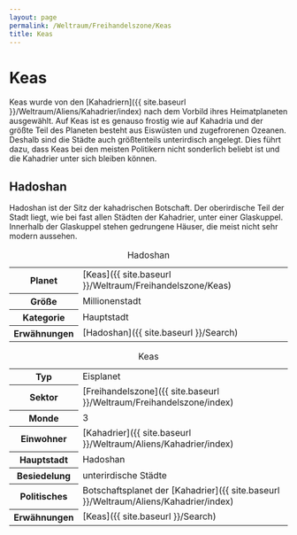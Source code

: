```yaml
---
layout: page
permalink: /Weltraum/Freihandelszone/Keas
title: Keas
---
```



# Keas


Keas wurde von den [Kahadriern]({{ site.baseurl }}/Weltraum/Aliens/Kahadrier/index) nach dem Vorbild ihres Heimatplaneten ausgewählt. Auf Keas ist es genauso frostig wie auf Kahadria und der größte Teil des Planeten besteht aus Eiswüsten und zugefrorenen Ozeanen. Deshalb sind die Städte auch größtenteils unterirdisch angelegt. Dies führt dazu, dass Keas bei den meisten Politikern nicht sonderlich beliebt ist und die Kahadrier unter sich bleiben können.

## Hadoshan

Hadoshan ist der Sitz der kahadrischen Botschaft. Der oberirdische Teil der Stadt liegt, wie bei fast allen Städten der Kahadrier, unter einer Glaskuppel. Innerhalb der Glaskuppel stehen gedrungene Häuser, die meist nicht sehr modern aussehen.

<table data-type="stadt">
<caption>Hadoshan</caption>
<tbody>
<tr><th>Planet</th><td>[Keas]({{ site.baseurl }}/Weltraum/Freihandelszone/Keas)</td></tr>
<tr><th>Größe</th><td>Millionenstadt</td></tr>
<tr><th>Kategorie</th><td>Hauptstadt</td></tr>
<tr><th>Erwähnungen</th><td>[Hadoshan]({{ site.baseurl }}/Search)</td></tr>
</tbody>
</table>

<aside>
<table data-type="planet">
<caption>Keas</caption>
<tbody>
<tr><th>Typ</th><td>Eisplanet</td></tr>
<tr><th>Sektor</th><td>[Freihandelszone]({{ site.baseurl }}/Weltraum/Freihandelszone/index)</td></tr>
<tr><th>Monde</th><td>3</td></tr>
<tr><th>Einwohner</th><td>[Kahadrier]({{ site.baseurl }}/Weltraum/Aliens/Kahadrier/index)</td></tr>
<tr><th>Hauptstadt</th><td>Hadoshan</td></tr>
<tr><th>Besiedelung</th><td>unterirdische Städte</td></tr>
<tr><th>Politisches</th><td>Botschaftsplanet der [Kahadrier]({{ site.baseurl }}/Weltraum/Aliens/Kahadrier/index)</td></tr>
<tr><th>Erwähnungen</th><td>[Keas]({{ site.baseurl }}/Search)</td></tr>
</tbody>
</table>

</aside>

